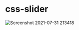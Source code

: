 # css-slider
![Screenshot 2021-07-31 213418](https://user-images.githubusercontent.com/40804626/127765943-37b06378-ccb9-4824-8d8b-3629a2496770.png)
